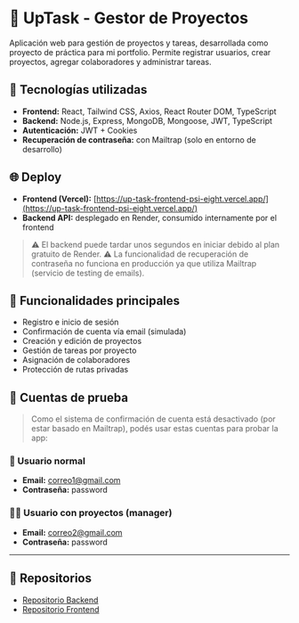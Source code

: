 # 📝 UpTask - Gestor de Proyectos

Aplicación web para gestión de proyectos y tareas, desarrollada como proyecto de práctica para mi portfolio. Permite registrar usuarios, crear proyectos, agregar colaboradores y administrar tareas.

## 🚀 Tecnologías utilizadas

- **Frontend:** React, Tailwind CSS, Axios, React Router DOM, TypeScript
- **Backend:** Node.js, Express, MongoDB, Mongoose, JWT, TypeScript
- **Autenticación:** JWT + Cookies
- **Recuperación de contraseña:** con Mailtrap (solo en entorno de desarrollo)

## 🌐 Deploy

- **Frontend (Vercel):** [https://up-task-frontend-psi-eight.vercel.app/](https://up-task-frontend-psi-eight.vercel.app/)
- **Backend API:** desplegado en Render, consumido internamente por el frontend

> ⚠️ El backend puede tardar unos segundos en iniciar debido al plan gratuito de Render.
> ⚠️ La funcionalidad de recuperación de contraseña no funciona en producción ya que utiliza Mailtrap (servicio de testing de emails).

## 🧪 Funcionalidades principales

- Registro e inicio de sesión
- Confirmación de cuenta vía email (simulada)
- Creación y edición de proyectos
- Gestión de tareas por proyecto
- Asignación de colaboradores
- Protección de rutas privadas

## 👤 Cuentas de prueba

> Como el sistema de confirmación de cuenta está desactivado (por estar basado en Mailtrap), podés usar estas cuentas para probar la app:

### 🧑 Usuario normal
- **Email:** correo1@gmail.com  
- **Contraseña:** password

### 👨‍💼 Usuario con proyectos (manager)
- **Email:** correo2@gmail.com  
- **Contraseña:** password

---

## 📁 Repositorios

- [Repositorio Backend](https://github.com/Facu201202/UpTask_backend)
- [Repositorio Frontend](https://github.com/Facu201202/UpTask_frontend)
